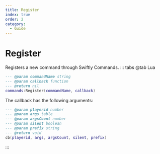 ```yaml
---
title: Register
index: true
order: 2
category:
  - Guide
---
```


# Register
Registers a new command through Swiftly Commands.
::: tabs
@tab Lua
```lua
--- @param commandName string
--- @param callback function
--- @return nil
commands:Register(commandName, callback)
```
The callback has the following arguments:
```lua
--- @param playerid number
--- @param args table
--- @param argsCount number
--- @param silent boolean
--- @param prefix string
--- @return void
cb(playerid, args, argsCount, silent, prefix)
```
:::